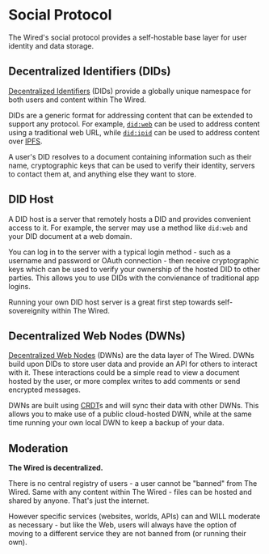 # Social Protocol

The Wired's social protocol provides a self-hostable base layer for user identity and data storage.

## Decentralized Identifiers (DIDs)

[Decentralized Identifiers](https://en.wikipedia.org/wiki/Decentralized_identifier) (DIDs) provide a
globally unique namespace for both users and content within The Wired.

DIDs are a generic format for addressing content that can be extended to support any protocol.
For example, [`did:web`](https://w3c-ccg.github.io/did-method-web/) can be used to address content using a traditional web URL,
while [`did:ipid`](https://did-ipid.github.io/ipid-did-method/) can be used to address content over [IPFS](https://docs.ipfs.tech/).

A user's DID resolves to a document containing information such as their name,
cryptographic keys that can be used to verify their identity, servers to contact them at, and anything else they want to store.

## DID Host

A DID host is a server that remotely hosts a DID and provides convenient access to it.
For example, the server may use a method like `did:web` and your DID document at a web domain.

You can log in to the server with a typical login method - such as a username and password or OAuth connection - then receive
cryptographic keys which can be used to verify your ownership of the hosted DID to other parties.
This allows you to use DIDs with the convienance of traditional app logins.

Running your own DID host server is a great first step towards self-sovereignity within The Wired.

## Decentralized Web Nodes (DWNs)

[Decentralized Web Nodes](https://identity.foundation/decentralized-web-node/spec/) (DWNs) are the data layer of The Wired.
DWNs build upon DIDs to store user data and provide an API for others to interact with it.
These interactions could be a simple read to view a document hosted by the user, or more complex writes to add
comments or send encrypted messages.

DWNs are built using [CRDT](https://en.wikipedia.org/wiki/Conflict-free_replicated_data_type)s and will sync their data
with other DWNs.
This allows you to make use of a public cloud-hosted DWN, while at the same time running your own
local DWN to keep a backup of your data.

## Moderation

**The Wired is decentralized.**

There is no central registry of users - a user cannot be "banned" from The Wired.
Same with any content within The Wired - files can be hosted and shared by anyone.
That's just the internet.

However specific services (websites, worlds, APIs) can and WILL moderate as necessary -
but like the Web, users will always have the option of moving to a different service they are not banned from (or running their own).
